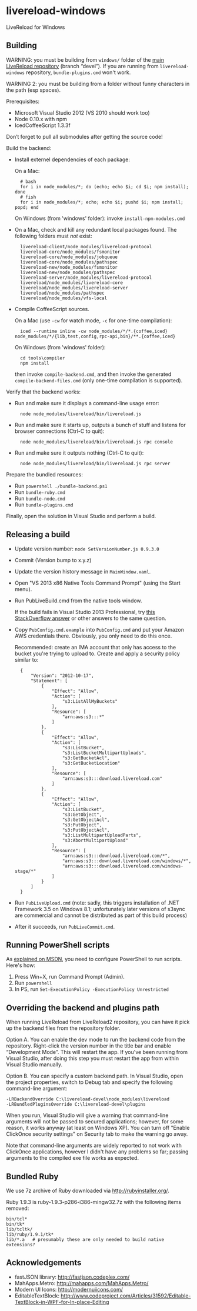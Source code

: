 livereload-windows
==================

LiveReload for Windows


## Building

WARNING: you must be building from `windows/` folder of the [main LiveReload repository](https://github.com/livereload/LiveReload2) (branch “devel”). If you are running from `livereload-windows` repository, `bundle-plugins.cmd` won't work.

WARNING 2: you must be building from a folder without funny characters in the path (esp spaces).

Prerequisites:

* Microsoft Visual Studio 2012 (VS 2010 should work too)
* Node 0.10.x with npm
* IcedCoffeeScript 1.3.3f

Don’t forget to pull all submodules after getting the source code!

Build the backend:

* Install externel dependencies of each package:

    On a Mac:

        # bash
        for i in node_modules/*; do (echo; echo $i; cd $i; npm install); done
        # fish
        for i in node_modules/*; echo; echo $i; pushd $i; npm install; popd; end

    On Windows (from 'windows' folder): invoke `install-npm-modules.cmd`
        

* On a Mac, check and kill any redundant local packages found. The following folders must _not_ exist:

        livereload-client/node_modules/livereload-protocol
        livereload-core/node_modules/fsmonitor
        livereload-core/node_modules/jobqueue
        livereload-core/node_modules/pathspec
        livereload-new/node_modules/fsmonitor
        livereload-new/node_modules/pathspec
        livereload-server/node_modules/livereload-protocol
        livereload/node_modules/livereload-core
        livereload/node_modules/livereload-server
        livereload/node_modules/pathspec
        livereload/node_modules/vfs-local

* Compile CoffeeScript sources.

    On a Mac (use `-cw` for watch mode, `-c` for one-time compilation):

        iced --runtime inline -cw node_modules/*/*.{coffee,iced} node_modules/*/{lib,test,config,rpc-api,bin}/**.{coffee,iced}

    On Windows (from 'windows' folder):

        cd tools\compiler
        npm install

    then invoke `compile-backend.cmd`, and then invoke the generated `compile-backend-files.cmd` (only one-time compilation is supported).

Verify that the backend works:

* Run and make sure it displays a command-line usage error:

        node node_modules/livereload/bin/livereload.js

* Run and make sure it starts up, outputs a bunch of stuff and listens for browser connections (Ctrl-C to quit):

        node node_modules/livereload/bin/livereload.js rpc console

* Run and make sure it outputs nothing (Ctrl-C to quit):

        node node_modules/livereload/bin/livereload.js rpc server

Prepare the bundled resources:

* Run `powershell ./bundle-backend.ps1`
* Run `bundle-ruby.cmd`
* Run `bundle-node.cmd`
* Run `bundle-plugins.cmd`

Finally, open the solution in Visual Studio and perform a build.


## Releasing a build

* Update version number: `node SetVersionNumber.js 0.9.3.0`

* Commit (Version bump to x.y.z)

* Update the version history message in `MainWindow.xaml`.

* Open "VS 2013 x86 Native Tools Command Prompt" (using the Start menu).

* Run PubLiveBuild.cmd from the native tools window.

    If the build fails in Visual Studio 2013 Professional, try [this StackOverflow answer](http://stackoverflow.com/a/25756668/58146) or other answers to the same question.

* Copy `PubConfig.cmd.example` into `PubConfig.cmd` and put your Amazon AWS credentials there. Obviously, you only need to do this once.

    Recommended: create an IMA account that only has access to the bucket you're trying to upload to. Create and apply a security policy similar to:

        {
            "Version": "2012-10-17",
            "Statement": [
                {
                    "Effect": "Allow",
                    "Action": [
                        "s3:ListAllMyBuckets"
                    ],
                    "Resource": [
                        "arn:aws:s3:::*"
                    ]
                },
                {
                    "Effect": "Allow",
                    "Action": [
                        "s3:ListBucket",
                        "s3:ListBucketMultipartUploads",
                        "s3:GetBucketAcl",
                        "s3:GetBucketLocation"
                    ],
                    "Resource": [
                        "arn:aws:s3:::download.livereload.com"
                    ]
                },
                {
                    "Effect": "Allow",
                    "Action": [
                        "s3:ListBucket",
                        "s3:GetObject",
                        "s3:GetObjectAcl",
                        "s3:PutObject",
                        "s3:PutObjectAcl",
                        "s3:ListMultipartUploadParts",
                        "s3:AbortMultipartUpload"
                    ],
                    "Resource": [
                        "arn:aws:s3:::download.livereload.com/*",
                        "arn:aws:s3:::download.livereload.com/windows/*",
                        "arn:aws:s3:::download.livereload.com/windows-stage/*"
                    ]
                }
            ]
        }

* Run `PubLiveUpload.cmd` (note: sadly, this triggers installation of .NET Framework 3.5 on Windows 8.1; unfortunately later versions of s3sync are commercial and cannot be distributed as part of this build process)

* After it succeeds, run `PubLiveCommit.cmd`.

## Running PowerShell scripts

As [explained on MSDN](http://technet.microsoft.com/library/hh847748.aspx), you need to configure PowerShell to run scripts. Here's how:

1. Press Win+X, run Command Prompt (Admin).
2. Run `powershell`
3. In PS, run `Set-ExecutionPolicy -ExecutionPolicy Unrestricted`


## Overriding the backend and plugins path

When running LiveReload from LiveReload2 repository, you can have it pick up the backend files from the repository folder.

Option A. You can enable the dev mode to run the backend code from the repository. Right-click the version number in the title bar and enable “Development Mode”. This will restart the app. If you've been running from Visual Studio, after doing this step you must restart the app from within Visual Studio manually.


Option B. You can specify a custom backend path. In Visual Studio, open the project properties, switch to Debug tab and specify the following command-line argument:

    -LRBackendOverride C:\livereload-devel\node_modules\livereload
    -LRBundledPluginsOverride C:\livereload-devel\plugins

When you run, Visual Studio will give a warning that command-line arguments will not be passed to secured applications; however, for some reason, it works anyway (at least on Windows XP). You can turn off "Enable ClickOnce security settings" on Security tab to make the warning go away.

Note that command-line arguments are widely reported to not work with ClickOnce applications, however I didn't have any problems so far; passing arguments to the compiled exe file works as expected.


## Bundled Ruby

We use 7z archive of Ruby downloaded via http://rubyinstaller.org/.

Ruby 1.9.3 is ruby-1.9.3-p286-i386-mingw32.7z with the following items removed:

	bin/tcl*
	bin/tk*
	lib/tcltk/
	lib/ruby/1.9.1/tk*
	lib/*.a   # presumably these are only needed to build native extensions?


## Acknowledgements

* fastJSON library:      http://fastjson.codeplex.com/
* MahApps.Metro:         http://mahapps.com/MahApps.Metro/
* Modern UI Icons:       http://modernuiicons.com/
* EditableTextBlock:     http://www.codeproject.com/Articles/31592/Editable-TextBlock-in-WPF-for-In-place-Editing
